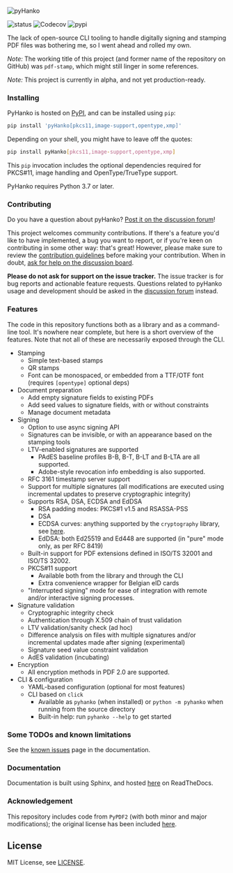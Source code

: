 ![pyHanko](docs/images/pyhanko-logo.svg)

![status](https://github.com/MatthiasValvekens/pyHanko/workflows/pytest/badge.svg)
![Codecov](https://img.shields.io/codecov/c/github/MatthiasValvekens/pyHanko)
![pypi](https://img.shields.io/pypi/v/pyHanko.svg)



The lack of open-source CLI tooling to handle digitally signing and stamping PDF files was bothering me, so I went ahead and rolled my own.

*Note:* The working title of this project (and former name of the repository on GitHub) was `pdf-stamp`, which might still linger in some references.

*Note:* This project is currently in alpha, and not yet production-ready.

### Installing

PyHanko is hosted on [PyPI](https://pypi.org/project/pyHanko/),
and can be installed using `pip`:

```bash
pip install 'pyHanko[pkcs11,image-support,opentype,xmp]'
```

Depending on your shell, you might have to leave off the quotes:

```bash
pip install pyHanko[pkcs11,image-support,opentype,xmp]
```

This `pip` invocation includes the optional dependencies required for PKCS#11, image handling and
OpenType/TrueType support.

PyHanko requires Python 3.7 or later.


### Contributing

Do you have a question about pyHanko?
[Post it on the discussion forum][discussion-forum]!

This project welcomes community contributions. If there's a feature you'd like
to have implemented, a bug you want to report, or if you're keen on
contributing in some other way: that's great! However, please make sure to
review the [contribution guidelines](CONTRIBUTING.md) before making your
contribution. When in doubt, [ask for help on the discussion board][discussion-forum].

**Please do not ask for support on the issue tracker.** The issue tracker is for bug
reports and actionable feature requests. Questions related to pyHanko usage
and development should be asked in the [discussion forum][discussion-forum] instead.


[discussion-forum]: https://github.com/MatthiasValvekens/pyHanko/discussions


### Features

The code in this repository functions both as a library and as a command-line tool.
It's nowhere near complete, but here is a short overview of the features.
Note that not all of these are necessarily exposed through the CLI.

 - Stamping
    - Simple text-based stamps
    - QR stamps
    - Font can be monospaced, or embedded from a TTF/OTF font (requires `[opentype]` optional deps)
 - Document preparation 
    - Add empty signature fields to existing PDFs
    - Add seed values to signature fields, with or without constraints
    - Manage document metadata
 - Signing
    * Option to use async signing API
    - Signatures can be invisible, or with an appearance based on the stamping tools
    - LTV-enabled signatures are supported
        - PAdES baseline profiles B-B, B-T, B-LT and B-LTA are all supported.
        - Adobe-style revocation info embedding is also supported.
    - RFC 3161 timestamp server support
    - Support for multiple signatures (all modifications are executed using incremental updates to 
      preserve cryptographic integrity)
    - Supports RSA, DSA, ECDSA and EdDSA
      - RSA padding modes: PKCS#1 v1.5 and RSASSA-PSS
      - DSA
      - ECDSA curves: anything supported by the `cryptography` library, 
        see [here](https://cryptography.io/en/latest/hazmat/primitives/asymmetric/ec/#elliptic-curves).
      - EdDSA: both Ed25519 and Ed448 are supported (in "pure" mode only, as per RFC 8419)
    - Built-in support for PDF extensions defined in ISO/TS 32001 and ISO/TS 32002.
    - PKCS#11 support
        - Available both from the library and through the CLI
        - Extra convenience wrapper for Belgian eID cards
    - "Interrupted signing" mode for ease of integration with remote and/or interactive signing
      processes.
 - Signature validation
    - Cryptographic integrity check
    - Authentication through X.509 chain of trust validation
    - LTV validation/sanity check (ad hoc)
    - Difference analysis on files with multiple signatures and/or incremental 
      updates made after signing (experimental)
    - Signature seed value constraint validation
    - AdES validation (incubating)
 - Encryption
    - All encryption methods in PDF 2.0 are supported.
 - CLI & configuration
    - YAML-based configuration (optional for most features)
    - CLI based on `click` 
        - Available as `pyhanko` (when installed) or `python -m pyhanko` when running from
          the source directory
        - Built-in help: run `pyhanko --help` to get started


### Some TODOs and known limitations

See the [known issues](https://pyhanko.readthedocs.io/en/latest/known-issues.html)
page in the documentation.
 

### Documentation

Documentation is built using Sphinx, and hosted [here](https://pyhanko.readthedocs.io/en/latest/)
on ReadTheDocs.


### Acknowledgement

This repository includes code from `PyPDF2` (with both minor and major modifications); the original license has been included [here](pyhanko/pdf_utils/LICENSE.PyPDF2).


## License

MIT License, see [LICENSE](LICENSE).
